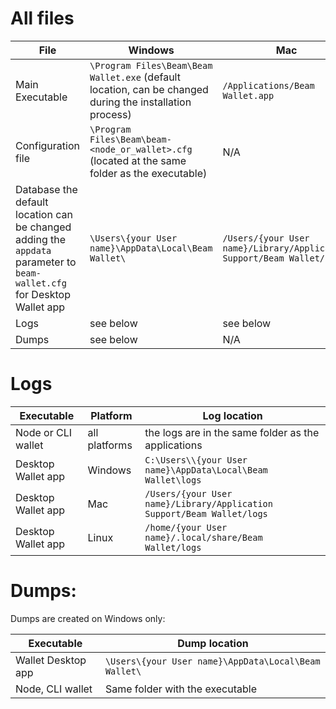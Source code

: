 # All files

| File | Windows | Mac | Linux |
|-----|-----|-----|-----|
| Main Executable | `\Program Files\Beam\Beam Wallet.exe` (default location, can be changed during the installation process) | `/Applications/Beam Wallet.app` | `/usr/bin/BeamWallet` |
| Configuration file | `\Program Files\Beam\beam-<node_or_wallet>.cfg` (located at the same folder as the executable) | N/A | `/usr/bin/beam-<node_or_wallet>.cfg` |
| Database the default location can be changed adding the `appdata` parameter to `beam-wallet.cfg` for Desktop Wallet app | `\Users\{your User name}\AppData\Local\Beam Wallet\` | `/Users/{your User name}/Library/Application Support/Beam Wallet/` | `/home/{your User name}/.local/share/Beam Wallet/` |
| Logs | see below | see below | see below |
| Dumps | see below | N/A | N/A |

# Logs

| Executable | Platform | Log location |
|-----|-----|-----|
| Node or CLI wallet | all platforms | the logs are in the same folder as the applications |
| Desktop Wallet app | Windows | `C:\Users\\{your User name}\AppData\Local\Beam Wallet\logs` | 
| Desktop Wallet app | Mac | `/Users/{your User name}/Library/Application Support/Beam Wallet/logs` |
| Desktop Wallet app | Linux | `/home/{your User name}/.local/share/Beam Wallet/logs` |

# Dumps:

Dumps are created on Windows only:

| Executable | Dump location |
|-----|-----|
| Wallet Desktop app | `\Users\{your User name}\AppData\Local\Beam Wallet\` |
| Node, CLI wallet | Same folder with the executable |



